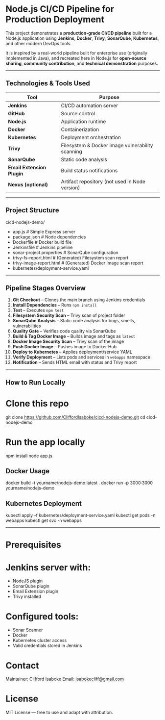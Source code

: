 # Node.js CI/CD Pipeline for Production Deployment

This project demonstrates a **production-grade CI/CD pipeline** built for a Node.js application using **Jenkins**, **Docker**, **Trivy**, **SonarQube**, **Kubernetes**, and other modern DevOps tools.

It is inspired by a real-world pipeline built for enterprise use (originally implemented in Java), and recreated here in Node.js for **open-source sharing**, **community contribution**, and **technical demonstration** purposes.

---

## Technologies & Tools Used

| Tool | Purpose |
|------|---------|
| **Jenkins** | CI/CD automation server |
| **GitHub** | Source control |
| **Node.js** | Application runtime |
| **Docker** | Containerization |
| **Kubernetes** | Deployment orchestration |
| **Trivy** | Filesystem & Docker image vulnerability scanning |
| **SonarQube** | Static code analysis |
| **Email Extension Plugin** | Build status notifications |
| **Nexus (optional)** | Artifact repository (not used in Node version) |

---

## Project Structure

cicd-nodejs-demo/
- app.js # Simple Express server
- package.json # Node dependencies
- Dockerfile # Docker build file
- Jenkinsfile # Jenkins pipeline
- sonar-project.properties # SonarQube configuration
- trivy-fs-report.html # (Generated) Filesystem scan report
- trivy-image-report.html # (Generated) Docker image scan report
- kubernetes/deployment-service.yaml


---

## Pipeline Stages Overview

1. **Git Checkout** – Clones the main branch using Jenkins credentials  
2. **Install Dependencies** – Runs `npm install`  
3. **Test** – Executes `npm test`  
4. **Filesystem Security Scan** – Trivy scan of project folder  
5. **SonarQube Analysis** – Static code analysis for bugs, smells, vulnerabilities  
6. **Quality Gate** – Verifies code quality via SonarQube  
7. **Build & Tag Docker Image** – Builds image and tags as `latest`  
8. **Docker Image Security Scan** – Trivy scan of the image  
9. **Push Docker Image** – Pushes image to Docker Hub  
10. **Deploy to Kubernetes** – Applies deployment/service YAML  
11. **Verify Deployment** – Lists pods and services in `webapps` namespace  
12. **Notification** – Sends HTML email with status and Trivy report

---

## How to Run Locally


# Clone this repo
git clone https://github.com/CliffordIsaboke/cicd-nodejs-demo.git
cd cicd-nodejs-demo

# Run the app locally
npm install
node app.js

## Docker Usage
docker build -t yourname/nodejs-demo:latest .
docker run -p 3000:3000 yourname/nodejs-demo

## Kubernetes Deployment
kubectl apply -f kubernetes/deployment-service.yaml
kubectl get pods -n webapps
kubectl get svc -n webapps


---


# Prerequisites
# Jenkins server with:
- NodeJS plugin
- SonarQube plugin
- Email Extension plugin
- Trivy installed


# Configured tools:
- Sonar Scanner
- Docker
- Kubernetes cluster access
- Valid credentials stored in Jenkins

# Contact
Maintainer: Clifford Isaboke
Email: isabokecliff@gmail.com

# License
MIT License — free to use and adapt with attribution.



